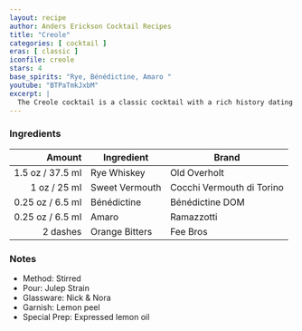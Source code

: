 ```yaml
---
layout: recipe
author: Anders Erickson Cocktail Recipes
title: "Creole"
categories: [ cocktail ]
eras: [ classic ]
iconfile: creole
stars: 4
base_spirits: "Rye, Bénédictine, Amaro "
youtube: "BTPaTmkJxbM"
excerpt: |
  The Creole cocktail is a classic cocktail with a rich history dating back to the early 1900s. It is known for its complex and balanced flavor profile, combining the sweetness of vermouth with the bitterness of Amaro and the herbal notes of Bénédictine.
---
```


### Ingredients

|   Amount | Ingredient     | Brand                     |
| -------: | -------------- | ------------------------- |
|   1.5 oz / 37.5 ml | Rye Whiskey    | Old Overholt              |
|     1 oz / 25 ml | Sweet Vermouth | Cocchi Vermouth di Torino |
|  0.25 oz / 6.5 ml | Bénédictine    | Bénédictine DOM           |
|  0.25 oz / 6.5 ml | Amaro          | Ramazzotti                |
| 2 dashes | Orange Bitters | Fee Bros                  |

### Notes

- Method: Stirred
- Pour: Julep Strain
- Glassware: Nick & Nora
- Garnish: Lemon peel
- Special Prep: Expressed lemon oil
